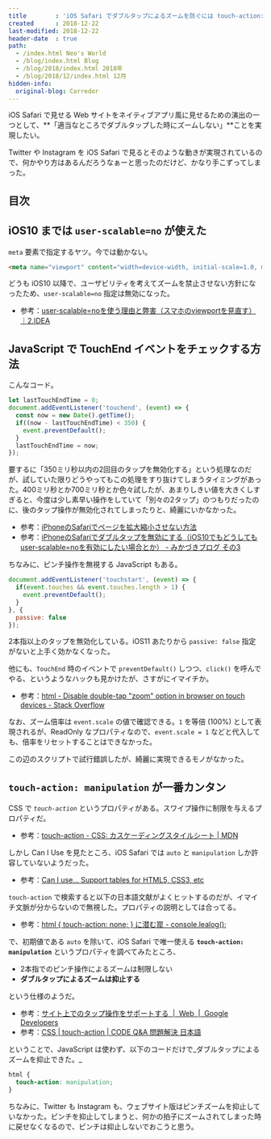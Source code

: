 ```yaml
---
title        : 'iOS Safari でダブルタップによるズームを防ぐには touch-action: manipulation が一番簡単'
created      : 2018-12-22
last-modified: 2018-12-22
header-date  : true
path:
  - /index.html Neo's World
  - /blog/index.html Blog
  - /blog/2018/index.html 2018年
  - /blog/2018/12/index.html 12月
hidden-info:
  original-blog: Corredor
---
```


iOS Safari で見せる Web サイトをネイティブアプリ風に見せるための演出の一つとして、**「適当なところでダブルタップした時にズームしない」**ことを実現したい。

Twitter や Instagram を iOS Safari で見るとそのような動きが実現されているので、何かやり方はあるんだろうなぁーと思ったのだけど、かなり手こずってしまった。

## 目次

## iOS10 までは `user-scalable=no` が使えた

`meta` 要素で指定するヤツ。今では動かない。

```html
<meta name="viewport" content="width=device-width, initial-scale=1.0, minimum-scale=1.0, maximum-scale=1.0, user-scalable=no">
```

どうも iOS10 以降で、ユーザビリティを考えてズームを禁止させない方針になったため、`user-scalable=no` 指定は無効になった。

- 参考：[user-scalable=noを使う理由と弊害（スマホのviewportを見直す）｜2.IDEA](http://2ndidea.com/accessibility/pros-cons-of-user-scalable-no/)

## JavaScript で TouchEnd イベントをチェックする方法

こんなコード。

```javascript
let lastTouchEndTime = 0;
document.addEventListener('touchend', (event) => {
  const now = new Date().getTime();
  if((now - lastTouchEndTime) < 350) {
    event.preventDefault();
  }
  lastTouchEndTime = now;
});
```

要するに「350ミリ秒以内の2回目のタップを無効化する」という処理なのだが、試していた限りどうやってもこの処理をすり抜けてしまうタイミングがあった。400ミリ秒とか700ミリ秒とか色々試したが、あまりしきい値を大きくしすぎると、今度は少し素早い操作をしていて「別々の2タップ」のつもりだったのに、後のタップ操作が無効化されてしまったりと、綺麗にいかなかった。

- 参考：[iPhoneのSafariでページを拡大縮小させない方法](http://iphone.f-tools.net/html5/Kakudai-Kinsi.html)
- 参考：[iPhoneのSafariでダブルタップを無効にする（iOS10でもどうしてもuser-scalable=noを有効にしたい場合とか） - みかづきブログ その3](http://kimizuka.hatenablog.com/entry/2016/07/29/110931)

ちなみに、ピンチ操作を無視する JavaScript もある。

```javascript
document.addEventListener('touchstart', (event) => {
  if(event.touches && event.touches.length > 1) {
    event.preventDefault();
  }
}, {
  passive: false
});
```

2本指以上のタップを無効化している。iOS11 あたりから `passive: false` 指定がないと上手く効かなくなった。

他にも、`TouchEnd` 時のイベントで `preventDefault()` しつつ、`click()` を呼んでやる、というようなハックも見かけたが、さすがにイマイチか。

- 参考：[html - Disable double-tap "zoom" option in browser on touch devices - Stack Overflow](https://stackoverflow.com/questions/10614481/disable-double-tap-zoom-option-in-browser-on-touch-devices)

なお、ズーム倍率は `event.scale` の値で確認できる。`1` を等倍 (100%) として表現されるが、ReadOnly なプロパティなので、`event.scale = 1` などと代入しても、倍率をリセットすることはできなかった。

この辺のスクリプトで試行錯誤したが、綺麗に実現できるモノがなかった。

## `touch-action: manipulation` が一番カンタン

CSS で _`touch-action`_ というプロパティがある。スワイプ操作に制限を与えるプロパティだ。

- 参考：[touch-action - CSS: カスケーディングスタイルシート | MDN](https://developer.mozilla.org/ja/docs/Web/CSS/touch-action)

しかし Can I Use を見たところ、iOS Safari では `auto` と `manipulation` しか許容していないようだった。

- 参考：[Can I use... Support tables for HTML5, CSS3, etc](https://caniuse.com/#feat=css-touch-action)

`touch-action` で検索すると以下の日本語文献がよくヒットするのだが、イマイチ文脈が分からないので無視した。プロパティの説明としては合ってる。

- 参考：[html { touch-action: none; } に潜む罠 - console.lealog();](https://lealog.hateblo.jp/entry/2015/02/19/124748)

で、初期値である `auto` を除いて、iOS Safari で唯一使える **`touch-action: manipulation`** というプロパティを調べてみたところ、

- 2本指でのピンチ操作によるズームは制限しない
- **ダブルタップによるズームは抑止する**

という仕様のようだ。

- 参考：[サイト上でのタップ操作をサポートする  |  Web  |  Google Developers](https://developers.google.com/web/fundamentals/design-and-ux/input/touch/?hl=ja)
- 参考：[CSS | touch-action | CODE Q&A 問題解決 日本語](https://code.i-harness.com/ja/docs/css/touch-action)

ということで、JavaScript は使わず、以下のコードだけで_ダブルタップによるズームを抑止できた。_

```css
html {
  touch-action: manipulation;
}
```

ちなみに、Twitter も Instagram も、ウェブサイト版はピンチズームを抑止していなかった。ピンチを抑止してしまうと、何かの拍子にズームされてしまった時に戻せなくなるので、ピンチは抑止しないでおこうと思う。
